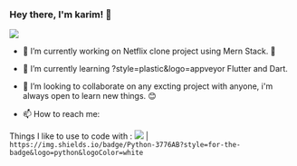 ### Hey there, I'm karim! 👋


<p align=”center”>
<a href=”LinkedIn profile URL”>
<img src=”https://img.shields.io/badge/LinkedIn-blue?style=flat&logo=linkedin&labelColor=blue">
</a>
</p>
                                                                                                                                                                                    
                                                                                              




                                                                                             
- 🔭 I’m currently working on Netflix clone project using Mern Stack. 🎥 
- 🌱 I’m currently learning ?style=plastic&logo=appveyor Flutter and Dart.
- 👯 I’m looking to collaborate on any excting project with anyone, i'm always open to learn new things. 😊 

- 📫 How to reach me: 


Things I like to use to code with :
<img src="https://img.shields.io/badge/Python-3776AB?style=for-the-badge&logo=python&logoColor=white" /> | `https://img.shields.io/badge/Python-3776AB?style=for-the-badge&logo=python&logoColor=white`
